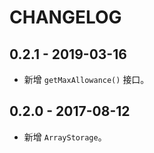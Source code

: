 # CHANGELOG

## 0.2.1 - 2019-03-16

* 新增 `getMaxAllowance()` 接口。

## 0.2.0 - 2017-08-12

* 新增 `ArrayStorage`。